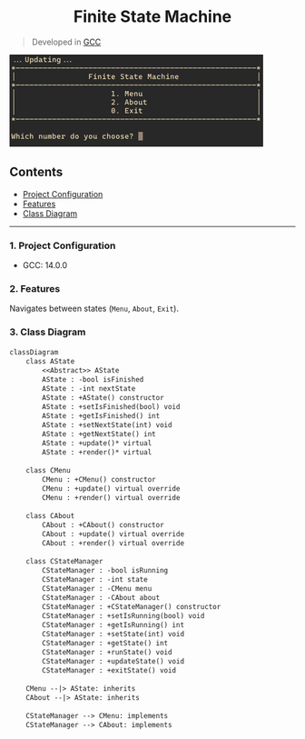 <h1 align="center">Finite State Machine</h1>

> Developed in [GCC](https://gcc.gnu.org/)

![Screenshot](./FMS_Screenshot.png)

## Contents

-   [Project Configuration](#1-project-configuration)
-   [Features](#2-features)
-   [Class Diagram](#3-class-diagram)

---

### 1. Project Configuration

-   GCC: 14.0.0

### 2. Features

Navigates between states (`Menu`, `About`, `Exit`).

### 3. Class Diagram

```mermaid
classDiagram
    class AState
        <<Abstract>> AState
        AState : -bool isFinished
        AState : -int nextState
        AState : +AState() constructor
        AState : +setIsFinished(bool) void
        AState : +getIsFinished() int
        AState : +setNextState(int) void
        AState : +getNextState() int
        AState : +update()* virtual
        AState : +render()* virtual

    class CMenu
        CMenu : +CMenu() constructor
        CMenu : +update() virtual override
        CMenu : +render() virtual override

    class CAbout
        CAbout : +CAbout() constructor
        CAbout : +update() virtual override
        CAbout : +render() virtual override

    class CStateManager
        CStateManager : -bool isRunning
        CStateManager : -int state
        CStateManager : -CMenu menu
        CStateManager : -CAbout about
        CStateManager : +CStateManager() constructor
        CStateManager : +setIsRunning(bool) void
        CStateManager : +getIsRunning() int
        CStateManager : +setState(int) void
        CStateManager : +getState() int
        CStateManager : +runState() void
        CStateManager : +updateState() void
        CStateManager : +exitState() void

    CMenu --|> AState: inherits
    CAbout --|> AState: inherits

    CStateManager --> CMenu: implements
    CStateManager --> CAbout: implements
```
